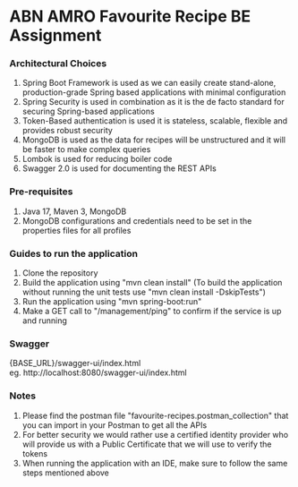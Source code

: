 # ABN AMRO Favourite Recipe BE Assignment

### Architectural Choices
1. Spring Boot Framework is used as we can easily create stand-alone, production-grade Spring based applications with minimal configuration
2. Spring Security is used in combination as it is the de facto standard for securing Spring-based applications
3. Token-Based authentication is used it is stateless, scalable, flexible and provides robust security
4. MongoDB is used as the data for recipes will be unstructured and it will be faster to make complex queries
5. Lombok is used for reducing boiler code
6. Swagger 2.0 is used for documenting the REST APIs

### Pre-requisites
1. Java 17, Maven 3, MongoDB
2. MongoDB configurations and credentials need to be set in the properties files for all profiles

### Guides to run the application
1. Clone the repository
2. Build the application using "mvn clean install" (To build the application without running the unit tests use "mvn clean install -DskipTests")
3. Run the application using "mvn spring-boot:run"
4. Make a GET call to "/management/ping" to confirm if the service is up and running

### Swagger
{BASE_URL}/swagger-ui/index.html <br/>
eg. http://localhost:8080/swagger-ui/index.html

### Notes
1. Please find the postman file "favourite-recipes.postman_collection" that you can import in your Postman to get all the APIs
2. For better security we would rather use a certified identity provider who will provide us with a Public Certificate that we will use to verify the tokens
3. When running the application with an IDE, make sure to follow the same steps mentioned above

